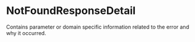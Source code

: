 # NotFoundResponseDetail

Contains parameter or domain specific information related to the error and why it occurred.

